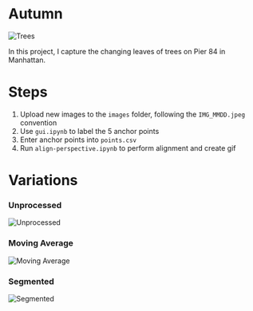 # Autumn

![Trees](./autumn.gif)

In this project, I capture the changing leaves of trees on Pier 84 in Manhattan.

# Steps

1. Upload new images to the `images` folder, following the `IMG_MMDD.jpeg` convention
2. Use `gui.ipynb` to label the 5 anchor points
3. Enter anchor points into `points.csv`
4. Run `align-perspective.ipynb` to perform alignment and create gif

# Variations

### Unprocessed

![Unprocessed](./autumn_raw.gif)

### Moving Average

![Moving Average](./autumn_ma.gif)

### Segmented

![Segmented](./autumn_seg.gif)
